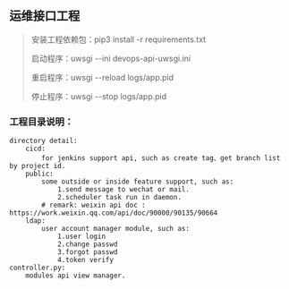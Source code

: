 ## 运维接口工程

> 安装工程依赖包：pip3 install -r requirements.txt
> 
> 启动程序：uwsgi --ini devops-api-uwsgi.ini
>
> 重启程序：uwsgi --reload logs/app.pid
> 
> 停止程序：uwsgi --stop logs/app.pid


### 工程目录说明：
``` 
directory detail:
    cicd:
        for jenkins support api, such as create tag、get branch list by project id.
    public:
        some outside or inside feature support, such as:
            1.send message to wechat or mail.
            2.scheduler task run in daemon.
        # remark: weixin api doc : https://work.weixin.qq.com/api/doc/90000/90135/90664
    ldap:
        user account manager module, such as:
            1.user login
            2.change passwd
            3.forgot passwd
            4.token verify
controller.py:
    modules api view manager.
```